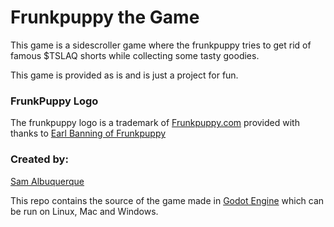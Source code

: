 # Frunkpuppy the Game

This game is a sidescroller game where the frunkpuppy tries to get rid of famous $TSLAQ shorts while collecting some tasty goodies.

This game is provided as is and is just a project for fun.

### FrunkPuppy Logo
The frunkpuppy logo is a trademark of [Frunkpuppy.com](frunkpuppy.com) provided with thanks to [Earl Banning of Frunkpuppy](https://twitter.com/28delayslater)

### Created by:
[Sam Albuquerque](https://twitter.com/OfficialABQ)

This repo contains the source of the game made in [Godot Engine](https://godotengine.org) which can be run on Linux, Mac and Windows.